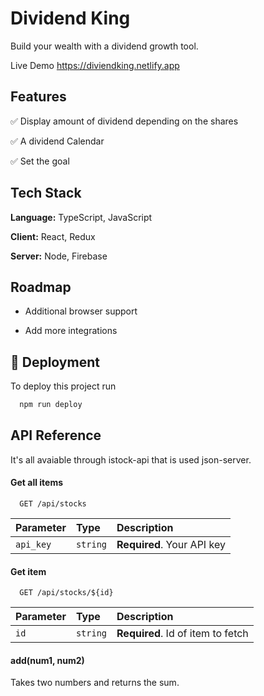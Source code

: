 
# Dividend King

Build your wealth with a dividend growth tool.

Live Demo https://diviendking.netlify.app

## Features

✅ Display amount of dividend depending on the shares

✅ A dividend Calendar

✅ Set the goal 


  
## Tech Stack

**Language:** TypeScript, JavaScript

**Client:** React, Redux

**Server:** Node, Firebase

  
## Roadmap

- Additional browser support

- Add more integrations

  
## 🚀 Deployment

To deploy this project run

```bash
  npm run deploy
```

  
## API Reference

It's all avaiable through istock-api that is used json-server. 

#### Get all items

```http
  GET /api/stocks
```

| Parameter | Type     | Description                |
| :-------- | :------- | :------------------------- |
| `api_key` | `string` | **Required**. Your API key |

#### Get item

```http
  GET /api/stocks/${id}
```

| Parameter | Type     | Description                       |
| :-------- | :------- | :-------------------------------- |
| `id`      | `string` | **Required**. Id of item to fetch |

#### add(num1, num2)

Takes two numbers and returns the sum.

  
